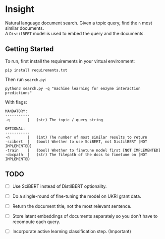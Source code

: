 # Insight
Natural language document search. Given a topic query, find the `n` most similar documents.  
A `DistilBERT` model is used to embed the query and the documents.

## Getting Started
To run, first install the requirements in your virtual environment:

`pip install requirements.txt`

Then run `search.py`:

`python3 search.py -q "machine learning for enzyme interaction predictions"`

With flags:
```
MANDATORY:
-----------
-q        |   (str) The topic / query string

OPTIONAL:
-----------
-n        |   (int) The number of most similar results to return
-scibert  |   (bool) Whether to use SciBERT, not DistilBERT [NOT IMPLEMENTED]
-train    |   (bool) Whether to finetune model first [NOT IMPLEMENTED]
-docpath  |   (str) The filepath of the docs to finetune on [NOT IMPLEMENTED
```

## TODO

- [ ] Use SciBERT instead of DistilBERT optionality.
- [ ] Do a single-round of fine-tuning the model on UKRI grant data.
- [ ] Return the document title, not the most relevant sentence.
- [ ] Store latent embeddings of documents separately so you don't have to recompute each query.
- [ ] Incorporate active learning classification step. (Important)

